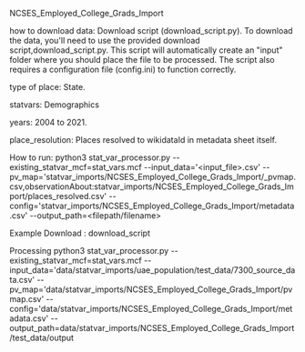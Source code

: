 NCSES_Employed_College_Grads_Import

how to download data: Download script (download_script.py). To download the data, you'll need to use the provided download script,download_script.py. This script will automatically create an "input" folder where you should place the file to be processed. The script also requires a configuration file (config.ini) to function correctly.

type of place: State.

statvars: Demographics

years: 2004 to 2021.

place_resolution: Places resolved to wikidataId in metadata sheet itself.

How to run:
python3 stat_var_processor.py --existing_statvar_mcf=stat_vars.mcf --input_data='<input_file>.csv' --pv_map='statvar_imports/NCSES_Employed_College_Grads_Import/<filename>_pvmap.csv,observationAbout:statvar_imports/NCSES_Employed_College_Grads_Import/places_resolved.csv' --config='statvar_imports/NCSES_Employed_College_Grads_Import/metadata.csv' --output_path=<filepath/filename>

Example
Download :
download_script

Processing
python3 stat_var_processor.py --existing_statvar_mcf=stat_vars.mcf --input_data='data/statvar_imports/uae_population/test_data/7300_source_data.csv' --pv_map='data/statvar_imports/NCSES_Employed_College_Grads_Import/pvmap.csv' --config='data/statvar_imports/NCSES_Employed_College_Grads_Import/metadata.csv' --output_path=data/statvar_imports/NCSES_Employed_College_Grads_Import/test_data/output
